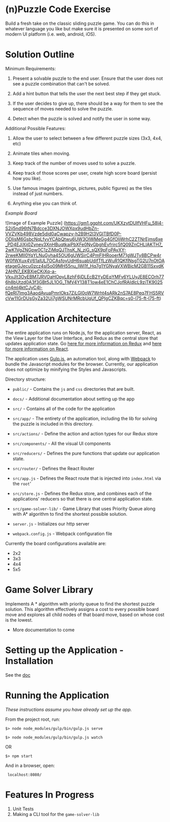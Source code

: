 # (n)Puzzle Code Exercise

Build a fresh take on the classic sliding puzzle game. You can do this in
whatever language you like but make sure it is presented on some sort of
modern UI platform (i.e. web, android, iOS).

# Solution Outline

Minimum Requirements:

1. Present a solvable puzzle to the end user. Ensure that the user does not
see a puzzle combination that can't be solved.

2. Add a hint button that tells the user the next best step if they get stuck.

3. If the user decides to give up, there should be a way for them to see the
sequence of moves needed to solve the puzzle.

4. Detect when the puzzle is solved and notify the user in some way.

Additional Possible Features:

1. Allow the user to select between a few different puzzle sizes (3x3, 4x4, etc)

2. Animate tiles when moving.

3. Keep track of the number of moves used to solve a puzzle.

4. Keep track of those scores per user, create high score board (persist how
you like).

5. Use famous images (paintings, pictures, public figures) as the tiles instead
of just numbers.

6. Anything else you can think of.

*Example Board*

![Image of Example Puzzle]
(https://gm1.ggpht.com/UKXzytDUIfVHFu_58l4-S2ii5nd96tN7Bdcce3DXNJOWXpx9udHbZn-VVZVKb498Vzde5did0aCwapzy-h2B9H2l3VGITBfD0P-ODIisM6GsbcNqLfvvYCAbQtwu6UW3OIWMeGg4GfOljWrhC2ZTNrEjms6xe_PD4EJiXij0Zynev3XnHBuqtkajPbXFe0NvGbghEvfrirc5fQ09ZnCHLIAKTH7_2wK1VgZNGpw0C1zZiMqQJThsK_N_zjG_sQX9pFoPAyXY-2rweKMIl0YqYLNuGyha45OU6gUWSirC4PmFIHRooerM71gWJTy8BCPw4rW0fWXux4V61alUL7OCAsfoyUdH6suabUdifTfLzWuR1QKflNsgTG2U7nOtOAetageGJecu0zcz4sI5o09MH55nu_IWI1f_Hq7g1YGNyaVXWBicM2GB11SxvdK2AHN7_EKBXjeCKiXq-a-VkvJlt3OyEBM7JRVOaHOpyL8zhF6jDLEcB2YyDEqYMFv6YLUyJE8ECOrh776h8bUtzd0A3f3GBt5JL1OG_TMV4Y138T1ow4eE1ChCJofRAldlcL9ziTK9025cn4ml4ktCJyC4l-fQeRl7lmg3AaodAvuaPmrIOks7ZiLGl0oW7Wrht4sARk2nS7AE8Peq7FHS5RVcVw11GrDUsGyZa32Uj7gWSUNrMRcbUqUf_QPIgCZKBqc=s0-l75-ft-l75-ft)

# Application Architecture

The entire application runs on Node.js, for the application server,
React, as the View Layer for the User Interface, and Redux as the
central store that updates application state. Go [here for more information on Redux](http://redux.js.org/)
and [here for more information on React](https://facebook.github.io/react/).

The application uses [Gulp.js](http://gulpjs.com/), an automation tool,
along with [Webpack](https://webpack.github.io/) to bundle the Javascript
modules for the browser. Currently, our application does not optimize by
minifying the Styles and Javascripts.

Directory structure:

* `public/` - Contains the `js` and `css` directories that are built.
* `docs/` - Additional documentation about setting up the app
* `src/` - Contains all of the code for the application
* `src/app/` - The entirety of the application, including the lib for
solving the puzzle is included in this directory.
* `src/actions/` - Define the action and action types for our Redux store
* `src/components/` - All the visual UI components
* `src/reducers/` - Defines the pure functions that update our application state.
* `src/router/` - Defines the React Router
* `src/app.js` - Defines the React route that is injected into `index.html` via the `root`'
* `src/store.js` - Defines the Redux store, and combines each of the applications'
reducers so that there is one central application state.

* `src/game-solver-lib/` - Game Library that uses Priority Queue along
with A* algorithm to find the shortest possible solution.

* `server.js` - Initializes our http server
* `webpack.config.js` - Webpack configuration file

Currently the board configurations available are:
* 2x2
* 3x3
* 4x4
* 5x5

# Game Solver Library

Implements A * algorithm with priority queue to find the shortest
puzzle solution. This algorithm effectively assigns a cost to every
possible board move and explores all child nodes of that board move,
based on whose cost is the lowest.

 - More documentation to come


# Setting up the Application - Installation

See the [doc](docs/environment-setup.md)

# Running the Application

*These instructions assume you have already set up the app.*

From the project root, run:

```
$> node node_modules/gulp/bin/gulp.js serve

$> node node_modules/gulp/bin/gulp.js watch

```

OR

 ```
 $> npm start

 ```


And in a browser, open:

``` localhost:8080/```

# Features In Progress

1. Unit Tests
2. Making a CLI tool for the `game-solver-lib`

